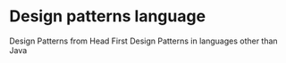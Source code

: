 # Design patterns language

Design Patterns from Head First Design Patterns in languages other than Java
